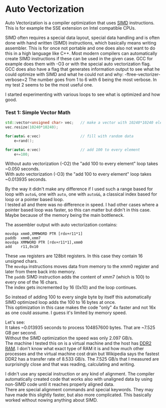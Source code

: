 # Auto Vectorization

Auto Vectorization is a compiler optimization that uses [SIMD](https://en.wikipedia.org/wiki/SIMD) instructions.
This is for example the SSE extension on Intel compatible CPUs.

SIMD often requires a special data layout, special data handling and is often done with hand written (SIMD) instructions, which basically means writing assembler. This is for once not portable and one does also not want to do this in a high language like C++. Most modern compilers can automatically create SIMD instructions if these can be used in the given case. GCC for example does them with -O3 or with the special auto vectorization flag.  
GCC does also have a flag that generates information output to see what he could optimize with SIMD and what he could not and why:
  -ftree-vectorizer-verbose=2
The number goes from 1 to 6 with 6 being the most verbose. In my test 2 seems to be the most useful one.

I started experimenting with various loops to see what is optimized and how good.

### Test 1: Simple Vector Math

```C++
std::vector<unsigned char> vec;   // make a vector with 10240*10240 elements
vec.resize(10240*10240);

for(auto& e:vec)                  // fill with random data
    e=rand();

for(auto& e:vec)                  // add 100 to every element
    e+=100;
```

Without auto vectorization (-O2) the "add 100 to every element" loop takes ~0.050 seconds.  
With auto vectorization (-O3) the "add 100 to every element" loop takes ~0.013935 seconds.  

By the way it didn't make any difference if I used such a range based for loop with `auto&`, one with `auto`, one with `auto&&`, a classical index based for loop or a pointer based loop.  
I tested all and there was no difference in speed. I had other cases where a pointer based loop was faster, so this can matter but didn't in this case. Maybe because of the memory being the main bottleneck.

The assembler output with auto vectorization contains:
```
movdqa xmm0,XMMWORD PTR [rdx+r11*1]
paddb  xmm0,xmm7
movdqa XMMWORD PTR [rdx+r11*1],xmm0
add    r11,0x10
```
These `xmm` registers are 128bit registers. In this case they contain 16 unsigned chars.  
The `movdqa` instructions moves data from memory to the xmm0 register and later from there back into memory.  
The `paddb` SIMD instruction adds the content of xmm7 (which is 100) to every one of the 16 chars.  
The index gets incremented by 16 (0x10) and the loop continues.

So instead of adding 100 to every single byte by itself this automatically SIMD optimized loop adds the 100 to 16 bytes at once.  
This optimization in this case makes the code "only" 4x faster and not 16x as one could assume. I guess it's limited by memory speed.

Let's see:  
It takes ~0.013935 seconds to process 104857600 bytes. That are ~7.525 GB per second.  
Without the SIMD optimization the speed was only 2.097 GB/s.  
The machine I tested this on is a virtual machine and the host has [DDR2 RAM](https://en.wikipedia.org/wiki/DDR2_SDRAM). I don't know what exact type of RAM it is  and how much other processes and the virtual machine cost drain but Wikipedia says the fastest
DDR2 has a transfer rate of 8.533 GB/s. The 7.525 GB/s that I measured are surprisingly close and that was reading, calculating and writing.

I didn't use any special instruction or any kind of alignment. The compiler automatically created code that works also with unaligned data by using non-SIMD code until it reaches properly aligned data.  
There are special alignment commands and special keywords. They may have made this slightly faster, but also more complicated. This basically worked without nowing anything about SIMD.
